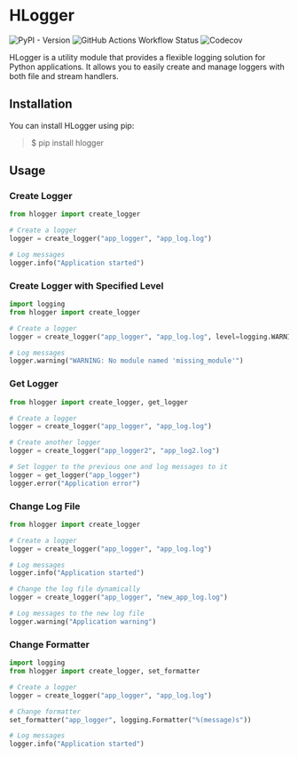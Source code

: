 # HLogger

![PyPI - Version](https://img.shields.io/pypi/v/hlogger)
![GitHub Actions Workflow Status](https://img.shields.io/github/actions/workflow/status/sChameleoNz/hlogger/test.yml)
![Codecov](https://img.shields.io/codecov/c/github/sChameleoNz/hlogger)

HLogger is a utility module that provides a flexible logging solution for Python applications.
It allows you to easily create and manage loggers with both file and stream handlers.

## Installation

You can install HLogger using pip:

> $ pip install hlogger

## Usage

### Create Logger

```python
from hlogger import create_logger

# Create a logger
logger = create_logger("app_logger", "app_log.log")

# Log messages
logger.info("Application started")
```

### Create Logger with Specified Level

```python
import logging
from hlogger import create_logger

# Create a logger
logger = create_logger("app_logger", "app_log.log", level=logging.WARNING)

# Log messages
logger.warning("WARNING: No module named 'missing_module'")
```

### Get Logger

```python
from hlogger import create_logger, get_logger

# Create a logger
logger = create_logger("app_logger", "app_log.log")

# Create another logger
logger = create_logger("app_logger2", "app_log2.log")

# Set logger to the previous one and log messages to it
logger = get_logger("app_logger")
logger.error("Application error")
```

### Change Log File

```python
from hlogger import create_logger

# Create a logger
logger = create_logger("app_logger", "app_log.log")

# Log messages
logger.info("Application started")

# Change the log file dynamically
logger = create_logger("app_logger", "new_app_log.log")

# Log messages to the new log file
logger.warning("Application warning")
```

### Change Formatter

```python
import logging
from hlogger import create_logger, set_formatter

# Create a logger
logger = create_logger("app_logger", "app_log.log")

# Change formatter
set_formatter("app_logger", logging.Formatter("%(message)s"))

# Log messages
logger.info("Application started")
```
